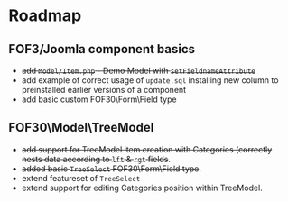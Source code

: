 # Roadmap

## FOF3/Joomla component basics
* ~~add `Model/Item.php` - Demo Model with `setFieldnameAttribute`~~
* add example of correct usage of `update.sql` installing new column to preinstalled earlier versions of a component
* add basic custom FOF30\Form\Field type

## FOF30\Model\TreeModel
* ~~add support for TreeModel item creation with Categories (correctly nests data according to `lft` & `rgt` fields~~.
* ~~added basic `TreeSelect` FOF30\Form\Field type~~.
* extend featureset of `TreeSelect`
* extend support for editing Categories position within TreeModel.

